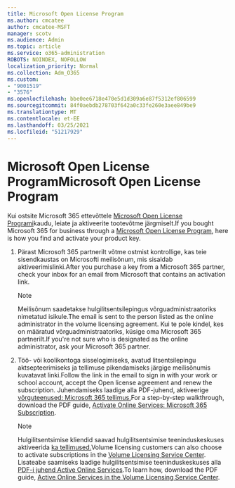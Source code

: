 ```yaml
---
title: Microsoft Open License Program
ms.author: cmcatee
author: cmcatee-MSFT
manager: scotv
ms.audience: Admin
ms.topic: article
ms.service: o365-administration
ROBOTS: NOINDEX, NOFOLLOW
localization_priority: Normal
ms.collection: Adm_O365
ms.custom:
- "9001519"
- "3576"
ms.openlocfilehash: bbe0ee6718e470e5d1d309a6e87f5312ef806599
ms.sourcegitcommit: 84f0aebdb278703f642a0c33fe260e3aee849be9
ms.translationtype: MT
ms.contentlocale: et-EE
ms.lasthandoff: 03/25/2021
ms.locfileid: "51217929"
---
```

# <a name="microsoft-open-license-program"></a><span data-ttu-id="1b043-102">Microsoft Open License Program</span><span class="sxs-lookup"><span data-stu-id="1b043-102">Microsoft Open License Program</span></span>

<span data-ttu-id="1b043-103">Kui ostsite Microsoft 365 ettevõttele [Microsoft Open License Programi](https://go.microsoft.com/fwlink/p/?LinkID=613298)kaudu, leiate ja aktiveerite tootevõtme järgmiselt.</span><span class="sxs-lookup"><span data-stu-id="1b043-103">If you bought Microsoft 365 for business through a [Microsoft Open License Program](https://go.microsoft.com/fwlink/p/?LinkID=613298), here is how you find and activate your product key.</span></span>

1. <span data-ttu-id="1b043-104">Pärast Microsoft 365 partnerilt võtme ostmist kontrollige, kas teie sisendkaustas on Microsofti meilisõnum, mis sisaldab aktiveerimislinki.</span><span class="sxs-lookup"><span data-stu-id="1b043-104">After you purchase a key from a Microsoft 365 partner, check your inbox for an email from Microsoft that contains an activation link.</span></span>

    > [!NOTE]
    > <span data-ttu-id="1b043-105">Meilisõnum saadetakse hulgilitsentsilepingus võrguadministraatoriks nimetatud isikule.</span><span class="sxs-lookup"><span data-stu-id="1b043-105">The email is sent to the person listed as the online administrator in the volume licensing agreement.</span></span> <span data-ttu-id="1b043-106">Kui te pole kindel, kes on määratud võrguadministraatoriks, küsige oma Microsoft 365 partnerilt.</span><span class="sxs-lookup"><span data-stu-id="1b043-106">If you're not sure who is designated as the online administrator, ask your Microsoft 365 partner.</span></span>
1. <span data-ttu-id="1b043-107">Töö- või koolikontoga sisselogimiseks, avatud litsentsilepingu aktsepteerimiseks ja tellimuse pikendamiseks järgige meilisõnumis kuvatavat linki.</span><span class="sxs-lookup"><span data-stu-id="1b043-107">Follow the link in the email to sign in with your work or school account, accept the Open license agreement and renew the subscription.</span></span> <span data-ttu-id="1b043-108">Juhendamiseks laadige alla PDF-juhend, aktiveerige [võrguteenused: Microsoft 365 tellimus.](https://go.microsoft.com/fwlink/p/?LinkId=618100)</span><span class="sxs-lookup"><span data-stu-id="1b043-108">For a step-by-step walkthrough, download the PDF guide, [Activate Online Services: Microsoft 365 Subscription](https://go.microsoft.com/fwlink/p/?LinkId=618100).</span></span>

    > [!NOTE]
    > <span data-ttu-id="1b043-109">Hulgilitsentsimise kliendid saavad hulgilitsentsimise teeninduskeskuses aktiveerida [ka tellimused.](https://go.microsoft.com/fwlink/p/?LinkID=282016)</span><span class="sxs-lookup"><span data-stu-id="1b043-109">Volume licensing customers can also choose to activate subscriptions in the [Volume Licensing Service Center](https://go.microsoft.com/fwlink/p/?LinkID=282016).</span></span> <span data-ttu-id="1b043-110">Lisateabe saamiseks laadige hulgilitsentsimise teeninduskeskuses alla [PDF-i juhend Active Online Services](https://go.microsoft.com/fwlink/p/?LinkId=618096).</span><span class="sxs-lookup"><span data-stu-id="1b043-110">To learn how, download the PDF guide, [Active Online Services in the Volume Licensing Service Center](https://go.microsoft.com/fwlink/p/?LinkId=618096).</span></span>